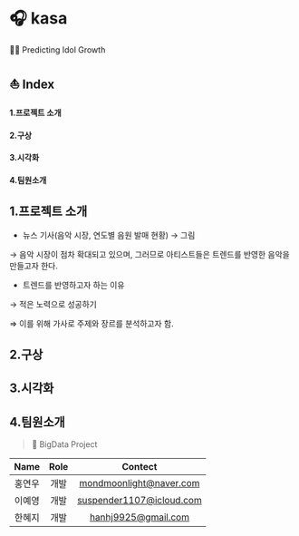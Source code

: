 # 🎧 kasa
💃🏻 Predicting Idol Growth

## ⛵ Index 
#### 1.프로젝트 소개
#### 2.구상 
#### 3.시각화 
#### 4.팀원소개

## 1.프로젝트 소개 
- 뉴스 기사(음악 시장, 연도별 음원 발매 현황) → 그림

→ 음악 시장이 점차 확대되고 있으며, 그러므로 아티스트들은 트렌드를 반영한 음악을 만들고자 한다.

- 트렌드를 반영하고자 하는 이유

→ 적은 노력으로 성공하기

⇒ 이를 위해 가사로 주제와 장르를 분석하고자 함.

## 2.구상   
## 3.시각화 
 

## 4.팀원소개
> 🍡 BigData Project

| Name | Role | Contect |   
|:---:|:---:|:---:| 
|홍연우| 개발 | mondmoonlight@naver.com |   
|이예영| 개발 | suspender1107@icloud.com |
|한혜지| 개발 | hanhj9925@gmail.com |
